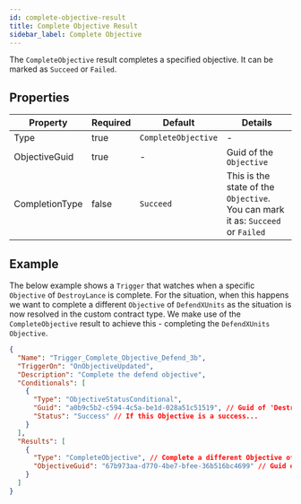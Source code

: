 ```yaml
---
id: complete-objective-result
title: Complete Objective Result
sidebar_label: Complete Objective
---
```


The `CompleteObjective` result completes a specified objective. It can be marked as `Succeed` or `Failed`.

## Properties

| Property       | Required | Default             | Details                                                                         |
| -------------- | -------- | ------------------- | ------------------------------------------------------------------------------- |
| Type           | true     | `CompleteObjective` | -                                                                               |
| ObjectiveGuid  | true     | -                   | Guid of the `Objective`                                                         |
| CompletionType | false    | `Succeed`           | This is the state of the `Objective`. You can mark it as: `Succeed` or `Failed` |

## Example

The below example shows a `Trigger` that watches when a specific `Objective` of `DestroyLance` is complete. For the situation, when this happens we want to complete a different `Objective` of `DefendXUnits` as the situation is now resolved in the custom contract type. We make use of the `CompleteObjective` result to achieve this - completing the `DefendXUnits` `Objective`.

```json
{
  "Name": "Trigger_Complete_Objective_Defend_3b",
  "TriggerOn": "OnObjectiveUpdated",
  "Description": "Complete the defend objective",
  "Conditionals": [
    {
      "Type": "ObjectiveStatusConditional",
      "Guid": "a0b9c5b2-c594-4c5a-be1d-028a51c51519", // Guid of 'DestroyLance' Objective 'Objective_DestroyLance'
      "Status": "Success" // If this Objective is a success...
    }
  ],
  "Results": [
    {
      "Type": "CompleteObjective", // Complete a different Objective of subtype 'DefendXUnits'
      "ObjectiveGuid": "67b973aa-d770-4be7-bfee-36b516bc4699" // Guid of 'DefendXUnits' Objective 'Objective_DefendBuildings'
    }
  ]
}
```
